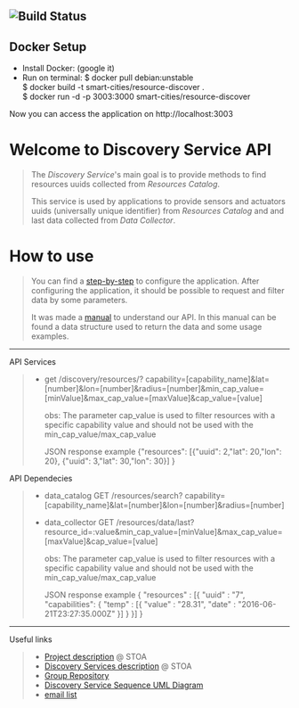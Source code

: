 ![Build Status](https://gitlab.com/smart-city-platform/discovery-service/badges/master/build.svg)
---

## Docker Setup                                                                    
                                                                                   
* Install Docker: (google it)                                                                                   
* Run on terminal: $ docker pull debian:unstable                                   
  $ docker build -t smart-cities/resource-discover .                                
  $ docker run -d -p 3003:3000 smart-cities/resource-discover                       
                                                                                   
Now you can access the application on http://localhost:3003 

# Welcome to Discovery Service API

> The *Discovery Service*'s main goal is to provide methods to find resources uuids collected
from *Resources Catalog*.
>
> This service is used by applications to provide sensors and actuators uuids (universally unique identifier) from *Resources Catalog*
and and last data collected from *Data Collector*.

# How to use

> You can find a [step-by-step](https://gitlab.com/smart-city-platform/discovery-service/wikis/basic_setup) to configure the application.
After configuring the application, it should be possible to request and filter data by some parameters.
>
> It was made a [manual](https://social.stoa.usp.br/poo2016/projeto/grupo-5-middleware-cidade-inteligente) to understand our API. In this manual can be found a data structure used to return the data and some usage examples.

---
API Services

>* get /discovery/resources/? capability=[capability_name]&lat=[number]&lon=[number]&radius=[number]&min_cap_value=[minValue]&max_cap_value=[maxValue]&cap_value=[value]
>
>    obs: The parameter cap_value is used to filter resources with a specific capability value and should not be used with the min_cap_value/max_cap_value
>    
>    JSON response example  {"resources": [{"uuid": 2,"lat": 20,"lon": 20}, 
> 	                                      {"uuid": 3,"lat": 30,"lon": 30}]
>                           }

API Dependecies

>* data_catalog 		GET /resources/search? capability=[capability_name]&lat=[number]&lon=[number]&radius=[number]
>* data_collector	GET /resources/data/last?resource_id=:value&min_cap_value=[minValue]&max_cap_value=[maxValue]&cap_value=[value]
> 
>    obs: The parameter cap_value is used to filter resources with a specific capability value and should not be used with the min_cap_value/max_cap_value
>
>    JSON response example {  "resources" : [{ "uuid" : "7", "capabilities":
>                                { "temp" : [{ "value" : "28.31", "date" : "2016-06-21T23:27:35.000Z" }] } }] }

---
Useful links

>* [Project description](https://social.stoa.usp.br/poo2016/projeto/projeto-plataforma-cidades-inteligentes) @ STOA
>* [Discovery Services description](https://social.stoa.usp.br/poo2016/projeto/grupo-5-middleware-cidade-inteligente) @ STOA
>* [Group Repository](https://gitlab.com/groups/smart-city-platform)
>* [Discovery Service Sequence UML Diagram](doc/SequenceDiagram_v1.png)
>* [email list](https://groups.google.com/forum/#!forum/pci-lideres-equipe-de-organizacao-poo-ime-2016)
